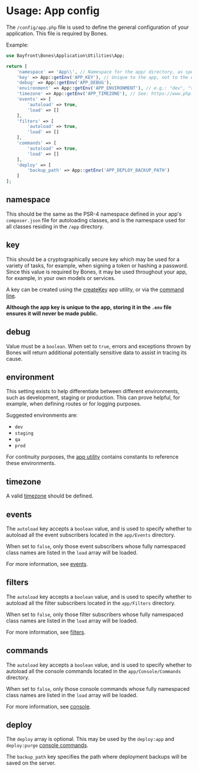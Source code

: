 # Usage: App config

The `/config/app.php` file is used to define the general configuration of your application.
This file is required by Bones.

Example:

```php
use Bayfront\Bones\Application\Utilities\App;

return [
    'namespace' => 'App\\', // Namespace for the app/ directory, as specified in composer.json
    'key' => App::getEnv('APP_KEY'), // Unique to the app, not to the environment
    'debug' => App::getEnv('APP_DEBUG'),
    'environment' => App::getEnv('APP_ENVIRONMENT'), // e.g.: "dev", "staging", "qa", "prod"
    'timezone' => App::getEnv('APP_TIMEZONE'), // See: https://www.php.net/manual/en/timezones.php
    'events' => [
        'autoload' => true,
        'load' => []
    ],
    'filters' => [
        'autoload' => true,
        'load' => []
    ],
    'commands' => [
        'autoload' => true,
        'load' => []
    ],
    'deploy' => [
        'backup_path' => App::getEnv('APP_DEPLOY_BACKUP_PATH')
    ]
];
```

## namespace

This should be the same as the PSR-4 namespace defined in your app's `composer.json` file for autoloading classes, and is the namespace used for all classes residing in the `/app` directory.

## key

This should be a cryptographically secure key which may be used for a variety of tasks, 
for example, when signing a token or hashing a password.
Since this value is required by Bones, it may be used throughout your app, for example, in your own models or services.

A key can be created using the [createKey](../utilities/app.md#createkey) app utility, or via the [command line](console.md).

**Although the app key is unique to the app, storing it in the `.env` file ensures it will never be made public.**

## debug

Value must be a `boolean`. When set to `true`, errors and exceptions thrown by Bones will return 
additional potentially sensitive data to assist in tracing its cause.

## environment

This setting exists to help differentiate between different environments, such as development, staging or production.
This can prove helpful, for example, when defining routes or for logging purposes.

Suggested environments are:

- `dev`
- `staging`
- `qa`
- `prod`

For continuity purposes, the [app utility](../utilities/app.md) contains constants to reference these environments.

## timezone

A valid [timezone](https://www.php.net/manual/en/timezones.php) should be defined.

## events

The `autoload` key accepts a `boolean` value, and is used to specify whether to autoload all the event subscribers
located in the `app/Events` directory.

When set to `false`, only those event subscribers whose fully namespaced class names are listed in the `load` array
will be loaded.

For more information, see [events](../services/events.md).

## filters

The `autoload` key accepts a `boolean` value, and is used to specify whether to autoload all the filter subscribers
located in the `app/Filters` directory.

When set to `false`, only those filter subscribers whose fully namespaced class names are listed in the `load` array
will be loaded.

For more information, see [filters](../services/filters.md).

## commands

The `autoload` key accepts a `boolean` value, and is used to specify whether to autoload all the console commands
located in the `app/Console/Commands` directory.

When set to `false`, only those console commands whose fully namespaced class names are listed in the `load` array
will be loaded.

For more information, see [console](../usage/console.md).

## deploy

The `deploy` array is optional. This may be used by the `deploy:app` and `deploy:purge` [console commands](../usage/console.md).

The `backup_path` key specifies the path where deployment backups will be saved on the server.